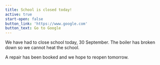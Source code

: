```yaml
---
title: School is closed today!
active: true
start-open: false
button_link: 'https://www.google.com'
button_text: Go to Google
---
```


We have had to close school today, 30 September. The boiler has broken down so we cannot heat the school.

A repair has been booked and we hope to reopen tomorrow.